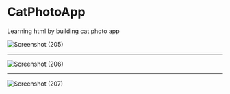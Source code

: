 # CatPhotoApp
Learning html by building cat photo app


![Screenshot (205)](https://github.com/Harsh3054/CatPhotoApp/assets/129618573/9bc349c7-1288-4705-a3f8-a17cef4a7b51)

----------------------------------------------------------------------------------------------------------------------

![Screenshot (206)](https://github.com/Harsh3054/CatPhotoApp/assets/129618573/3a30e893-823f-4ade-9948-5b98d6dd4162)

----------------------------------------------------------------------------------------------------------------------
![Screenshot (207)](https://github.com/Harsh3054/CatPhotoApp/assets/129618573/a2a8fdb3-2909-436b-bdb6-60a00f291d45)



